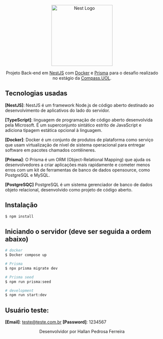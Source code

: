 <p align="center">
  <a href="http://nestjs.com/" target="blank"><img src="https://nestjs.com/img/logo-small.svg" width="200" alt="Nest Logo" /></a>
</p>

  <p align="center">Projeto Back-end em <a href="http://nestjs.com/" target="_blank">NestJS</a> com <a href="http://docker.com" target="_blank">Docker</a> e <a href="http://www.prisma.io/" target="_blank">Prisma</a> para o desafio realizado no estágio da <a href="https://compass.uol/en/home/" target="_blank">Compass.UOL</a>.</p>


## Tecnologias usadas

**[NestJS]**: NestJS é um framework Node.js de código aberto destinado ao desenvolvimento de aplicativos do lado do servidor. 

**[TypeScript]**: linguagem de programação de código aberto desenvolvida pela Microsoft. É um superconjunto sintático estrito de JavaScript e adiciona tipagem estática opcional à linguagem.

**[Docker]**: Docker é um conjunto de produtos de plataforma como serviço que usam virtualização de nível de sistema operacional para entregar software em pacotes chamados contêineres.

**[Prisma]**: O Prisma é um ORM (Object-Relational Mapping) que ajuda os desenvolvedores a criar aplicações mais rapidamente e cometer menos erros com um kit de ferramentas de banco de dados opensource, como PostgreSQL e MySQL. 

**[PostgreSQÇ]** PostgreSQL é um sistema gerenciador de banco de dados objeto relacional, desenvolvido como projeto de código aberto.

## Instalação

```bash
$ npm install
```

## Iniciando o servidor (deve ser seguida a ordem abaixo)

```bash
# docker
$ Docker compose up

# Prisma
$ npx prisma migrate dev

# Prisma seed
$ npm run prisma:seed

# development
$ npm run start:dev
```

## Usuário teste:

**[Email]**: teste@teste.com.br
**[Password]**: 1234567

<p align="center">
  Desenvolvidor por Hallan Pedrosa Ferreira
</p>
